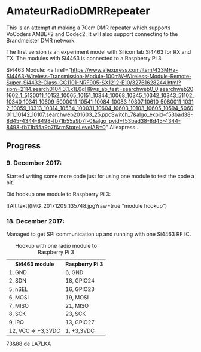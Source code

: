 # AmateurRadioDMRRepeater

This is an attempt at making a 70cm DMR repeater which supports VoCoders AMBE+2 and Codec2. It will also support connecting to the Brandmeister DMR network.

The first version is an experiment model with Silicon lab Si4463 for RX and TX.
The modules with Si4463 is connected to a Raspberry Pi 3.

Si4463 Module: <a href="https://www.aliexpress.com/item/433MHz-SI4463-Wireless-Transmission-Module-100mW-Wireless-Module-Remote-Super-Si4432-Class-CC1101-NRF905-SX1212-E10/32761628244.html?spm=2114.search0104.3.1.x1L0gH&ws_ab_test=searchweb0_0,searchweb201602_1_5130011_10152_10065_10151_10344_10068_10345_10342_10343_51102_10340_10341_10609_5000011_10541_10084_10083_10307_10610_5080011_10312_10059_10313_10314_10534_100031_10604_10603_10103_10605_10594_5060011_10142_10107,searchweb201603_25,ppcSwitch_7&algo_expid=f53bad38-8d45-4344-8498-fb71b55a9b7f-0&algo_pvid=f53bad38-8d45-4344-8498-fb71b55a9b7f&rmStoreLevelAB=0" Aliexpress...</a>

<h2>Progress</h2></p>

<p><h3>9. December 2017: </h3> </p>
Started writing some more code just for using one module to test the code a bit.</p>
Did hookup one module to Raspberry Pi 3:</p>
![Alt text](IMG_20171209_135748.jpg?raw=true "module hookup")

<p><h3>18. December 2017: </h3> </p>

Managed to get SPI communication up and running with one Si4463 RF IC.</p>

<table>
  <caption>Hookup with one radio module to Raspberry Pi 3</caption>
  <tr>
    <th>Si4463 module</th>
    <th>Raspberry Pi 3</th>
  </tr>
  <tr>
    <td>1, GND</td>
    <td>6, GND</td>

  </tr>
  <tr>
   <td>2, SDN</td>
   <td>18, GPIO24</td>
  </tr>
   <tr>
    <td>5, nSEL</td>
    <td>16, GPIO23</td>

  </tr>
  <tr>
   <td>6, MOSI</td>
   <td>19, MOSI</td>
  </tr> 
  
  <tr>
    <td>7, MISO</td>
    <td>21, MISO</td>

  </tr>
  <tr>
   <td>8, SCK</td>
   <td>23, SCK</td>
  </tr>
   <tr>
    <td>9, IRQ</td>
    <td>13, GPIO27</td>

  </tr>
  <tr>
    <td>12, VCC => +3,3VDC</td>
   <td>1, +3,3VDC</td>
  </tr> 
</table>

73&88 de LA7LKA

